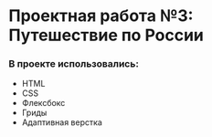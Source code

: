 # Проектная работа №3: Путешествие по России


### В проекте использовались:
* HTML
* CSS
* Флексбокс
* Гриды
* Адаптивная верстка 

